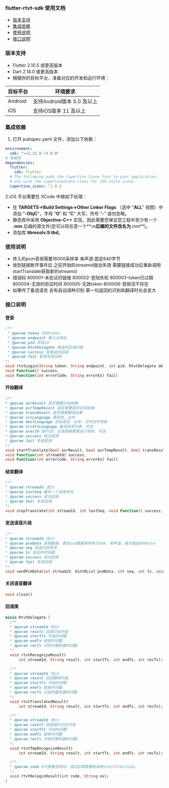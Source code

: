 ### flutter-rtvt-sdk 使用文档
- [版本支持](#版本支持)
- [集成依赖](#集成依赖)
- [使用说明](#使用说明)
- [接口说明](#接口说明)


### 版本支持
- Flutter 2.10.5 或更高版本
- Dart 2.14.0 或更高版本
- 根据你的目标平台，准备对应的开发和运行环境：

| 目标平台 | 环境要求 |
| --- | --- |
| Android   | 支持Android版本 5.0 及以上  |
| iOS   | 支持iOS版本 11 及以上  |


### 集成依赖
1. 打开 pubspec.yaml 文件，添加以下依赖：
```yaml  {.line-numbers}
environment:
  sdk: ">=2.12.0 <3.0.0"
# 依赖项
dependencies:
  flutter:
    sdk: flutter
  # The following adds the Cupertino Icons font to your application.
  # Use with the CupertinoIcons class for iOS style icons.
  cupertino_icons: ^1.0.2
```

2.iOS 平台需要在 XCode 中做如下处理：
- 在 **TARGETS->Build Settings->Other Linker Flags** （选中 "**ALL**" 视图）中添加 "**-ObjC**"，字母 “**O**” 和 "**C**" 大写，符号 “**-**” 请勿忽略。
- 静态库中采用 **Objective-C++** 实现，因此需要您保证您工程中至少有一个 **.mm** 后缀的源文件(您可以将任意一个**.m**后缀的文件改名为**.mm**)。
- 添加库 **libresolv.9.tbd**。

### 使用说明
- 传入的pcm音频需要16000采样率 单声道  固定640字节
- 收到链接断开事件后 之前开始的streamid就会失效 需要链接成功后重新调用startTranslate获取新的streamid
- 错误码
  800001-未验证的链接
  800002-登陆失败
  800003-token已过期
  800004-无效的验证时间
  800005-无效token
  800006-音频流不存在
- 如果传了备选语言 会有自动语种识别 第一句返回的识别和翻译时长会变大

###  接口说明
#### 登录
```dart {.line-numbers}
/**
 * @param token 项目token
 * @param endpoint 接入点地址
 * @param pid 项目id
 * @param RtvtDelegate 推送的回调对象
 * @param success 登录成功回调
 * @param fail 登录失败回调
*/
void rtvtLogin(String token, String endpoint, int pid, RtvtDelegate delegate,
void Function() success,
void Function(int errorCode, String errorEx) fail)
```

#### 开始翻译
```dart {.line-numbers}
/**
* @param asrResult 是否需要识别结果
* @param asrTempResult 是否需要临时识别结果
* @param transResult 是否需要翻译结果
* @param srcLanguage 源语言，必传
* @param destLanguage 目标语言，必传，可传空字符串
* @param srcAltLanguage 备选语言列表，可选
* @param userId 用户ID，业务根据需要自行填写，可选
* @param success 成功回调
* @param fail 失败回调
*/
void startTranslate(bool asrResult, bool asrTempResult, bool transResult, String srcLanguage, String destLanguage, List[String] srcAltLanguage, String userId,
void Function(int streamId) success,
void Function(int errorCode, String errorEx) fail)
```
#### 结束翻译
```dart {.line-numbers}
/**
* @param streamId 流id
* @param lastSeq 最后一个语音序号
* @param success 成功回调
* @param fail 失败回调
*/
void stopTranslate(int streamId, int lastSeq, void Function() success, void Function(int errorCode, String errorEx) fail)
```
#### 发送语音片段
```dart {.line-numbers}
/**
* @param streamId 流id
* @param pcmData 音频数据，要求pcm数据采样率为16k，单声道，每次固定640byte
* @param seq 语音片段序号
* @param ts 发送的时间戳
* @param success 成功回调
* @param fail 失败回调
*/
void sendPcmData(int streamId, Uint8List pcmData, int seq, int ts, void Function() success, void Function(int errorCode, String errorEx) fail)
```

#### 关闭语音翻译
```dart {.line-numbers}
void close()
```
#### 回调类
```dart {.line-numbers}
mixin RtvtDelegate {
  /**
  * @param streamId 流id
  * @param result 回调识别内容
  * @param startTs 开始时间戳
  * @param endTs 结束时间戳
  * @param recTs 识别的服务器时间戳
  */
  void rtvtRecognizeResult(
      int streamId, String result, int startTs, int endTs, int recTs);

  /**
  * @param streamId 流id
  * @param result 回调翻译内容
  * @param startTs 开始时间戳
  * @param endTs 结束时间戳
  * @param recTs 识别的服务器时间戳
  */
  void rtvtTranslatedResult(
      int streamId, String result, int startTs, int endTs, int recTs);

  /**
  * @param streamId 流id
  * @param result 回调临时识别内容
  * @param startTs 开始时间戳
  * @param endTs 结束时间戳
  * @param recTs 识别的服务器时间戳
  */
  void rtvtTmpRecognizeResult(
      int streamId, String result, int startTs, int endTs, int recTs);

  /**
  * @param code 0代表重连成功。成功后需要重新调用startTranslate。
  */
  void rtvtReloginResult(int code, String ex);
}
```
